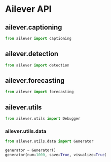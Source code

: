 # Ailever API

## ailever.captioning
```python
from ailever import captioning

```

## ailever.detection
```python
from ailever import detection

```

## ailever.forecasting
```python
from ailever import forecasting

```

## ailever.utils

```python
from ailever.utils import Debugger

```

### ailever.utils.data

```python
from ailever.utils.data import Generator

generator = Generator()
generator(num=1000, save=True, visualize=True)

```
